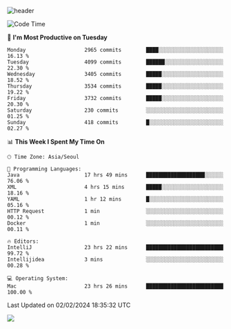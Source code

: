 ![header](https://capsule-render.vercel.app/api?type=Egg&color=timeAuto&height=300&section=header&text=PoPo&fontSize=90&animation=fadeIn)

  <!--START_SECTION:waka-->
![Code Time](http://img.shields.io/badge/Code%20Time-1%2C446%20hrs%2021%20mins-blue)

📅 **I'm Most Productive on Tuesday** 

```text
Monday                   2965 commits        ████░░░░░░░░░░░░░░░░░░░░░   16.13 % 
Tuesday                  4099 commits        ██████░░░░░░░░░░░░░░░░░░░   22.30 % 
Wednesday                3405 commits        █████░░░░░░░░░░░░░░░░░░░░   18.52 % 
Thursday                 3534 commits        █████░░░░░░░░░░░░░░░░░░░░   19.22 % 
Friday                   3732 commits        █████░░░░░░░░░░░░░░░░░░░░   20.30 % 
Saturday                 230 commits         ░░░░░░░░░░░░░░░░░░░░░░░░░   01.25 % 
Sunday                   418 commits         █░░░░░░░░░░░░░░░░░░░░░░░░   02.27 % 
```


📊 **This Week I Spent My Time On** 

```text
🕑︎ Time Zone: Asia/Seoul

💬 Programming Languages: 
Java                     17 hrs 49 mins      ███████████████████░░░░░░   76.06 % 
XML                      4 hrs 15 mins       █████░░░░░░░░░░░░░░░░░░░░   18.16 % 
YAML                     1 hr 12 mins        █░░░░░░░░░░░░░░░░░░░░░░░░   05.16 % 
HTTP Request             1 min               ░░░░░░░░░░░░░░░░░░░░░░░░░   00.12 % 
Docker                   1 min               ░░░░░░░░░░░░░░░░░░░░░░░░░   00.11 % 

🔥 Editors: 
IntelliJ                 23 hrs 22 mins      █████████████████████████   99.72 % 
Intellijidea             3 mins              ░░░░░░░░░░░░░░░░░░░░░░░░░   00.28 % 

💻 Operating System: 
Mac                      23 hrs 26 mins      █████████████████████████   100.00 % 
```


 Last Updated on 02/02/2024 18:35:32 UTC
<!--END_SECTION:waka-->



<img src="https://capsule-render.vercel.app/api?type=Egg&color=timeAuto&height=300&section=footer&text=PoPo&fontSize=90&animation=fadeIn&reversal=true" />
